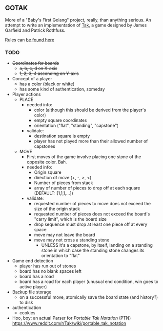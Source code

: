 ## GOTAK

More of a "Baby's First Golang" project, really, than anything serious. An attempt to write an implementation of [Tak](http://cheapass.com/tak/), a game designed by James Garfield and Patrick Rothfuss.

Rules can [be found here](http://cheapass.com/wp-content/uploads/2017/01/TakShortRules.pdf)

### TODO

- ~~Coordinates for boards~~
  - ~~a, b, c, d on X-axis~~
  - ~~1, 2, 3, 4 ascending on Y-axis~~
- Concept of a player
  - has a color (black or white)
  - has some kind of authentication, someday
- Player actions
  - PLACE
    - needed info:
      - color (although this should be derived from the player's color)
      - empty square coordinates
      - orientation ("flat", "standing", "capstone")
    - validate:
      - destination square is empty
      - player has not played more than their allowed number of capstones
  - MOVE
    - First moves of the game involve placing one stone of the opposite color. Bah.
    - needed info:
      - Origin square
      - direction of move (+, -, >, <)
      - Number of pieces from stack
      - array of number of pieces to drop off at each square (DEFAULT: [1,1,1,...])
    - validate:
      - requested number of pieces to move does not exceed the size of the origin stack
      - requested number of pieces does not exceed the board's "carry limit", which is the board size
      - drop sequence must drop at least one piece off at every space
      - move may not leave the board
      - move may not cross a standing stone
        - UNLESS it's a capstone, by itself, landing on a standing stone in which case the standing stone changes its orientation to "flat"
- Game end detection
  - player has run out of stones
  - board has no blank spaces left
  - board has a road
  - board has a road for each player (unusual end condition, win goes to active player)
- Backup file storage
  - on a successful move, atomically save the board state (and history?) to disk
- authentication
  - cookies
- Hoo, boy: an actual Parser for *Portable Tak Notation* (PTN) https://www.reddit.com/r/Tak/wiki/portable_tak_notation
